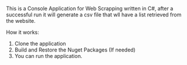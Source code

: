 This is a Console Application for Web Scrapping written in C#, after a successful run 
it will generate a csv file that wll have a list retrieved from the website.

How it works:
 1. Clone the application
 2. Build and Restore the Nuget Packages (If needed)
 3. You can run the application.
